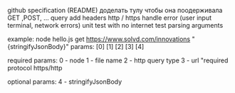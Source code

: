 github
specification (README)
доделать тулу
чтобы она поодерживала GET ,POST, …
query
add headers
http / https
handle error (user input terminal, network errors)
unit test with no internet test parsing arguments



example: node hello.js get https://www.solvd.com/innovations "{stringifyJsonBody}"
params:   [0]  [1]     [2]             [3]                         [4]       

required params:
0 - node
1 - file name 
2 - http query type
3 - url "required protocol https/http

optional  params:
4 - stringifyJsonBody
